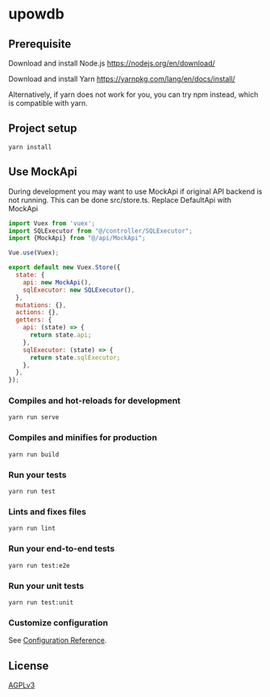 # upowdb

## Prerequisite

Download and install Node.js https://nodejs.org/en/download/

Download and install Yarn https://yarnpkg.com/lang/en/docs/install/

Alternatively, if yarn does not work for you, you can try npm instead, which is compatible with yarn.



## Project setup
```
yarn install
```
## Use MockApi
During development you may want to use MockApi if original API backend is not running.
This can be done src/store.ts. Replace DefaultApi with MockApi
```javascript
import Vuex from 'vuex';
import SQLExecutor from "@/controller/SQLExecutor";
import {MockApi} from "@/api/MockApi";

Vue.use(Vuex);

export default new Vuex.Store({
  state: {
    api: new MockApi(),
    sqlExecutor: new SQLExecutor(),
  },
  mutations: {},
  actions: {},
  getters: {
    api: (state) => {
      return state.api;
    },
    sqlExecutor: (state) => {
      return state.sqlExecutor;
    },
  },
});
```

### Compiles and hot-reloads for development
```
yarn run serve
```

### Compiles and minifies for production
```
yarn run build
```

### Run your tests
```
yarn run test
```

### Lints and fixes files
```
yarn run lint
```

### Run your end-to-end tests
```
yarn run test:e2e
```

### Run your unit tests
```
yarn run test:unit
```

### Customize configuration
See [Configuration Reference](https://cli.vuejs.org/config/).


## License
[AGPLv3](https://choosealicense.com/licenses/agpl-3.0/)
